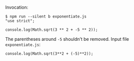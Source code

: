 Invocation:

```
$ npm run --silent b exponentiate.js
"use strict";

console.log(Math.sqrt(3 ** 2 + -5 ** 2));
```

The parentheses around `-5` shouldn’t be removed. Input file `exponentiate.js`:

```
console.log(Math.sqrt(3**2 + (-5)**2));
```
